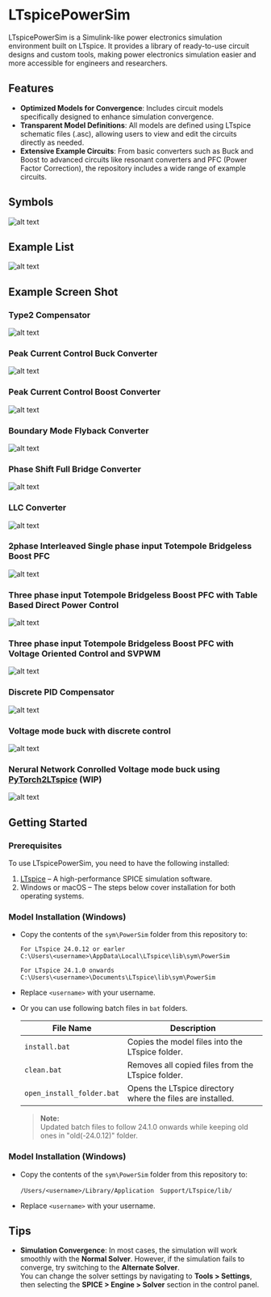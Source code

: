 # LTspicePowerSim
LTspicePowerSim is a Simulink-like power electronics simulation environment built on LTspice. It provides a library of ready-to-use circuit designs and custom tools, making power electronics simulation easier and more accessible for engineers and researchers.

## Features
- **Optimized Models for Convergence**: Includes circuit models specifically designed to enhance simulation convergence.
- **Transparent Model Definitions**: All models are defined using LTspice schematic files (.asc), allowing users to view and edit the circuits directly as needed.
- **Extensive Example Circuits**: From basic converters such as Buck and Boost to advanced circuits like resonant converters and PFC (Power Factor Correction), the repository includes a wide range of example circuits.

## Symbols
![alt text](./Symbols.png)


## Example List
![alt text](./example/ExampleList.png)

## Example Screen Shot
### Type2 Compensator
![alt text](./example/TYPE2_FRA.png)


### Peak Current Control Buck Converter
![alt text](./example/BUCK_PCM.png)

### Peak Current Control Boost Converter
![alt text](./example/BOOST_PCM.png)

### Boundary Mode Flyback Converter
![alt text](./example/FLYBACK.png)

### Phase Shift Full Bridge Converter 
![alt text](./example/PSFB.png)

### LLC Converter 
![alt text](./example/LLC.png)

### 2phase Interleaved Single phase input Totempole Bridgeless Boost PFC
![alt text](./example/1Ph-TTP-PFC_2ITLV.png)

### Three phase input Totempole Bridgeless Boost PFC with Table Based Direct Power Control
![alt text](./example/3Ph-TTP-PFC_TB-DPC.png)

### Three phase input Totempole Bridgeless Boost PFC with Voltage Oriented Control and SVPWM
![alt text](./example/3Ph-TTP-PFC_VOC_SVPWM.png)

### Discrete PID Compensator
![alt text](./example/zPID_FRA.png)


### Voltage mode buck with discrete control
![alt text](./example/BUCK_VM_discrete.png)

### Nerural Network Conrolled Voltage mode buck using [PyTorch2LTspice](https://github.com/kosokno/PyTorch2LTspice.git) (WIP)
![alt text](./example/NN_BUCK_VM.png)



## Getting Started

### Prerequisites

To use LTspicePowerSim, you need to have the following installed:

1. [LTspice](https://www.analog.com/en/design-center/design-tools-and-calculators/ltspice-simulator.html) – A high-performance SPICE simulation software.
2. Windows or macOS – The steps below cover installation for both operating systems.


### Model Installation (Windows)

- Copy the contents of the `sym\PowerSim` folder from this repository to:
    ```
   For LTspice 24.0.12 or earler
    C:\Users\<username>\AppData\Local\LTspice\lib\sym\PowerSim
   
   For LTspice 24.1.0 onwards
    C:\Users\<username>\Documents\LTspice\lib\sym\PowerSim
    ```
- Replace `<username>` with your username.
- Or you can use following batch files in `bat` folders.

    | File Name              | Description                                                                 |
    |------------------------|-----------------------------------------------------------------------------|
    | `install.bat`          | Copies the model files into the LTspice folder.    |
    | `clean.bat`            | Removes all copied files from the LTspice folder.                          |
    | `open_install_folder.bat` | Opens the LTspice directory where the files are installed.               |


    > **Note:**  
    > Updated batch files to follow 24.1.0 onwards while keeping old ones in "old(-24.0.12)" folder.



### Model Installation (Windows)

- Copy the contents of the `sym\PowerSim` folder from this repository to:
    ```
    /Users/<username>/Library/Application　Support/LTspice/lib/
    ```
- Replace `<username>` with your username.


## Tips
- **Simulation Convergence**: In most cases, the simulation will work smoothly with the **Normal Solver**. However, if the simulation fails to converge, try switching to the **Alternate Solver**.  
  You can change the solver settings by navigating to **Tools > Settings**, then selecting the **SPICE > Engine > Solver** section in the control panel.
